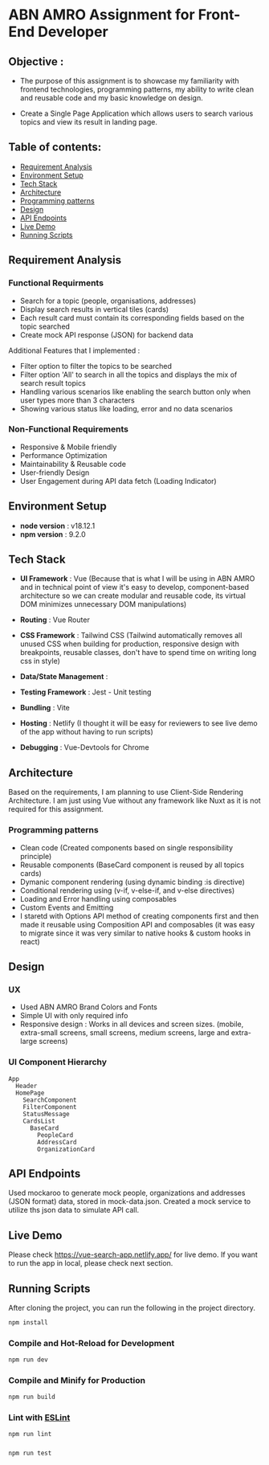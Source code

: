 
# ABN AMRO Assignment for Front-End Developer 

## Objective : 
  - The purpose of this assignment is to showcase my familiarity with frontend technologies, programming patterns, my ability to write clean and reusable code and my basic knowledge on design. 

  - Create a Single Page Application which allows users to search various topics and view its result in landing page.

## Table of contents:
- [Requirement Analysis](#requirement-analysis)
- [Environment Setup](#environment-setup)
- [Tech Stack](#tech-stack)
- [Architecture](#architecture)
- [Programming patterns](#programming-patterns)
- [Design](#design)
- [API Endpoints](#api-endpoints)
- [Live Demo](#live-demo)
- [Running Scripts](#running-scripts)

## Requirement Analysis
### Functional Requirments
- Search for a topic (people, organisations, addresses)
- Display search results in vertical tiles (cards)
- Each result card must contain its corresponding fields based on the topic searched
- Create mock API response (JSON) for backend data

Additional Features that I implemented : 
- Filter option to filter the topics to be searched
- Filter option 'All' to search in all the topics and displays the mix of search result topics
- Handling various scenarios like enabling the search button only when user types more than 3 characters
- Showing various status like loading, error and no data scenarios

### Non-Functional Requirements
- Responsive & Mobile friendly 
- Performance Optimization
- Maintainability & Reusable code 
- User-friendly Design 
- User Engagement during API data fetch (Loading Indicator)

## Environment Setup
- **node version** : v18.12.1
- **npm version** : 9.2.0
## Tech Stack
- **UI Framework** : Vue (Because that is what I will be using in ABN AMRO and in technical point of view it's easy to develop, component-based architecture so we can create modular and reusable code, its virtual DOM minimizes unnecessary DOM manipulations)
- **Routing** : Vue Router
- **CSS Framework** : Tailwind CSS (Tailwind automatically removes all unused CSS when building for production, responsive design with breakpoints, reusable classes, don't have to spend time on writing long css in style)
- **Data/State Management** :
- **Testing Framework** : Jest - Unit testing
- **Bundling** : Vite
- **Hosting** : Netlify (I thought it will be easy for reviewers to see live demo of the app without having to run scripts)

- **Debugging** : Vue-Devtools for Chrome

## Architecture  
Based on the requirements, I am planning to use Client-Side Rendering Architecture. I am just using Vue without any framework like Nuxt as it is not required for this assignment.

### Programming patterns
- Clean code (Created components based on single responsibility principle)
- Reusable components (BaseCard component is reused by all topics cards)
- Dymanic component rendering (using dynamic binding :is directive)
- Conditional rendering using (v-if, v-else-if, and v-else directives)
- Loading and Error handling using composables
- Custom Events and Emitting
- I staretd with Options API method of creating components first and then made it reusable using Composition API and composables (it was easy to migrate since it was very similar to native hooks & custom hooks in react)

## Design
### UX
- Used ABN AMRO Brand Colors and Fonts
- Simple UI with only required info 
- Responsive design : Works in all devices and screen sizes. (mobile, extra-small screens, small screens, medium screens, large and extra-large screens)

### UI Component Hierarchy
  
  ```
  App
    Header 
    HomePage
      SearchComponent
      FilterComponent
      StatusMessage
      CardsList
        BaseCard
          PeopleCard
          AddressCard
          OrganizationCard
  ```
## API Endpoints 
Used mockaroo to generate mock people, organizations and addresses (JSON format) data, stored in mock-data.json. Created a mock service to utilize ths json data to simulate API call.

## Live Demo
Please check https://vue-search-app.netlify.app/ for live demo.
If you want to run the app in local, please check next section.

## Running Scripts
After cloning the project, you can run the following in the project directory.

```sh
npm install
```

### Compile and Hot-Reload for Development

```sh
npm run dev
```

### Compile and Minify for Production

```sh
npm run build
```

### Lint with [ESLint](https://eslint.org/)

```sh
npm run lint
```

### 

```sh
npm run test
```